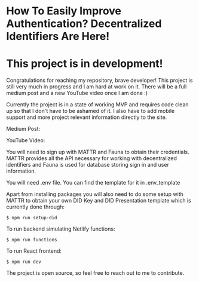 # How To Easily Improve Authentication? Decentralized Identifiers Are Here!

# This project is in development!

Congratulations for reaching my repository, brave developer! This project is still very much in progress
and I am hard at work on it. There will be a full medium post and a new YouTube video once I am done :)

Currently the project is in a state of working MVP and requires code clean up so that I don't have to be ashamed of it.
I also have to add mobile support and more project relevant information directly to the site.

Medium Post:

YouTube Video:

You will need to sign up with MATTR and Fauna to obtain their credentials. MATTR provides all the API necessary for working with
decentralized identifiers and Fauna is used for database storing sign in and user information.

You will need .env file. You can find the template for it in .env_template

Apart from installing packages you will also need to do some setup with MATTR to obtain your own DID Key and DID Presentation template
which is currently done through:
```
$ npm run setup-did
```

To run backend simulating Netlify functions:
```
$ npm run functions
```

To run React frontend:
```
$ npm run dev
```

The project is open source, so feel free to reach out to me to contribute.